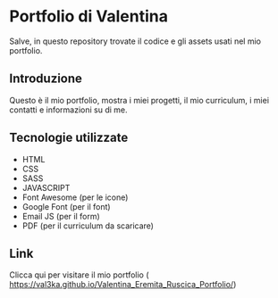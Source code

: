 # Portfolio di Valentina 

Salve, in questo repository trovate il codice e gli assets usati nel mio portfolio.

## Introduzione

Questo è il mio portfolio, mostra i miei progetti, il mio curriculum, i miei contatti e informazioni su di me.

## Tecnologie utilizzate
- HTML
- CSS
- SASS
- JAVASCRIPT
- Font Awesome (per le icone)
- Google Font (per il font)
- Email JS (per il form)
- PDF (per il curriculum da scaricare)

## Link

Clicca qui per visitare il mio portfolio (
https://val3ka.github.io/Valentina_Eremita_Ruscica_Portfolio/)




